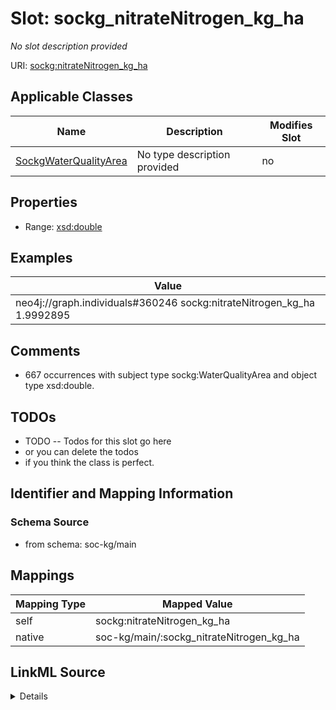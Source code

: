 

# Slot: sockg_nitrateNitrogen_kg_ha


_No slot description provided_





URI: [sockg:nitrateNitrogen_kg_ha](http://www.semanticweb.org/sockg/ontologies/2024/0/soil-carbon-ontology/nitrateNitrogen_kg_ha)



<!-- no inheritance hierarchy -->





## Applicable Classes

| Name | Description | Modifies Slot |
| --- | --- | --- |
| [SockgWaterQualityArea](../classes/SockgWaterQualityArea.md) | No type description provided |  no  |







## Properties

* Range: [xsd:double](http://www.w3.org/2001/XMLSchema#double)






## Examples

| Value |
| --- |
| neo4j://graph.individuals#360246 sockg:nitrateNitrogen_kg_ha 1.9992895 |

## Comments

* 667 occurrences with subject type sockg:WaterQualityArea and object type xsd:double.

## TODOs

* TODO -- Todos for this slot go here
* or you can delete the todos
* if you think the class is perfect.

## Identifier and Mapping Information







### Schema Source


* from schema: soc-kg/main




## Mappings

| Mapping Type | Mapped Value |
| ---  | ---  |
| self | sockg:nitrateNitrogen_kg_ha |
| native | soc-kg/main/:sockg_nitrateNitrogen_kg_ha |




## LinkML Source

<details>
```yaml
name: sockg_nitrateNitrogen_kg_ha
description: No slot description provided
todos:
- TODO -- Todos for this slot go here
- or you can delete the todos
- if you think the class is perfect.
comments:
- 667 occurrences with subject type sockg:WaterQualityArea and object type xsd:double.
examples:
- value: neo4j://graph.individuals#360246 sockg:nitrateNitrogen_kg_ha 1.9992895
from_schema: soc-kg/main
rank: 1000
slot_uri: sockg:nitrateNitrogen_kg_ha
alias: sockg_nitrateNitrogen_kg_ha
domain_of:
- sockg_WaterQualityArea
range: double

```
</details>